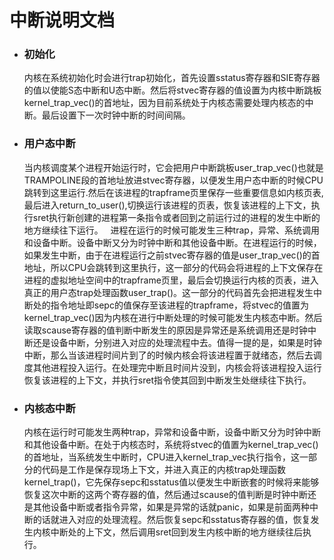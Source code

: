 # 中断说明文档

+ ### 初始化
    内核在系统初始化时会进行trap初始化，首先设置sstatus寄存器和SIE寄存器的值以使能S态中断和U态中断。然后将stvec寄存器的值设置为内核中断跳板kernel_trap_vec()的首地址，因为目前系统处于内核态需要处理内核态的中断。最后设置下一次时钟中断的时间间隔。
+ ### 用户态中断
    当内核调度某个进程开始运行时，它会把用户中断跳板user_trap_vec()也就是TRAMPOLINE段的首地址放进stvec寄存器，以便发生用户态中断的时候CPU跳转到这里运行.然后在该进程的trapframe页里保存一些重要信息如内核页表,最后进入return_to_user(),切换运行该进程的页表，恢复该进程的上下文，执行sret执行新创建的进程第一条指令或者回到之前运行过的进程的发生中断的地方继续往下运行。
    &nbsp;
    进程在运行的时候可能发生三种trap，异常、系统调用和设备中断。设备中断又分为时钟中断和其他设备中断。在进程运行的时候，如果发生中断，由于在进程运行之前stvec寄存器的值是user_trap_vec()的首地址，所以CPU会跳转到这里执行，这一部分的代码会将进程的上下文保存在进程的虚拟地址空间中的trapframe页里，最后会切换运行内核的页表，进入真正的用户态trap处理函数user_trap()。这一部分的代码首先会把进程发生中断处的指令地址即sepc的值保存至该进程的trapframe，将stvec的值置为kernel_trap_vec()因为内核在进行中断处理的时候可能发生内核态中断。然后读取scause寄存器的值判断中断发生的原因是异常还是系统调用还是时钟中断还是设备中断，分别进入对应的处理流程中去。值得一提的是，如果是时钟中断，那么当该进程时间片到了的时候内核会将该进程置于就绪态，然后去调度其他进程投入运行。在处理完中断且时间片没到，内核会将该进程投入运行恢复该进程的上下文，并执行sret指令使其回到中断发生处继续往下执行。
+ ### 内核态中断
    内核在运行时可能发生两种trap，异常和设备中断，设备中断又分为时钟中断和其他设备中断。在处于内核态时，系统将stvec的值置为kernel_trap_vec()的首地址，当系统发生中断时，CPU进入kernel_trap_vec执行指令，这一部分的代码是工作是保存现场上下文，并进入真正的内核trap处理函数kernel_trap()，它先保存sepc和sstatus值以便发生中断嵌套的时候将来能够恢复这次中断的这两个寄存器的值，然后通过scause的值判断是时钟中断还是其他设备中断或者指令异常，如果是异常的话就panic，如果是前面两种中断的话就进入对应的处理流程。然后恢复sepc和sstatus寄存器的值，恢复发生内核中断处的上下文，然后调用sret回到发生内核中断的地方继续往后执行。